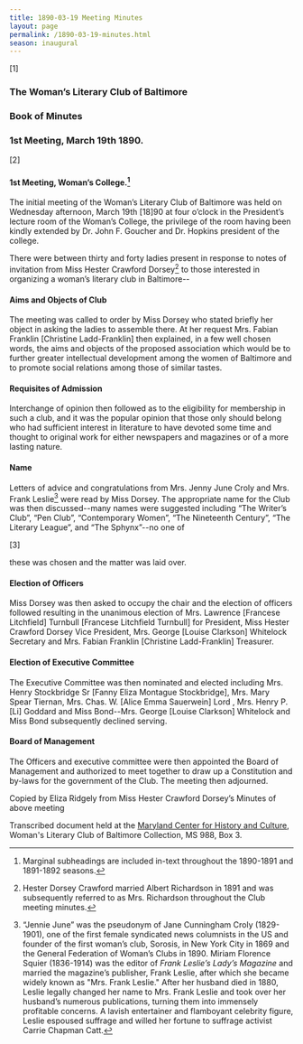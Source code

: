 ```yaml
---
title: 1890-03-19 Meeting Minutes
layout: page
permalink: /1890-03-19-minutes.html
season: inaugural
---
```


[1] 

### The Woman’s Literary Club of Baltimore
### Book of Minutes 
### 1st Meeting, March 19th 1890.

[2]

#### 1st Meeting, Woman’s College.[^loc]

[^loc]: Marginal subheadings are included in-text throughout the 1890-1891 and 1891-1892 seasons.

The initial meeting of the Woman’s Literary Club of Baltimore was held on Wednesday afternoon, March 19th [18]90 at four o’clock in the President’s lecture room of the Woman’s College, the privilege of the room having been kindly extended by Dr. John F. Goucher and Dr. Hopkins president of the college.

There were between thirty and forty ladies present in response to notes of invitation from Miss Hester Crawford Dorsey[^Dorsey] to those interested in organizing a woman’s literary club in Baltimore--

[^Dorsey]: Hester Dorsey Crawford married Albert Richardson in 1891 and was subsequently referred to as Mrs. Richardson throughout the Club meeting minutes.

#### Aims and Objects of Club

The meeting was called to order by Miss Dorsey who stated briefly her object in asking the ladies to assemble there. At her request Mrs. Fabian Franklin [Christine Ladd-Franklin] then explained, in a few well chosen words, the aims and objects of the proposed association which would be to further greater intellectual development among the women of Baltimore and to promote social relations among those of similar tastes.

#### Requisites of Admission

Interchange of opinion then followed as to the eligibility for membership in such a club, and it was the popular opinion that those only should belong who had sufficient interest in literature to have devoted some time and thought to original work for either newspapers and magazines or of a more lasting nature.

#### Name

Letters of advice and congratulations from Mrs. Jenny June Croly and Mrs. Frank Leslie[^Croly] were read by Miss Dorsey. The appropriate name for the Club was then discussed--many names were suggested including “The Writer’s Club”, “Pen Club”, “Contemporary Women”, “The Nineteenth Century”, “The Literary League”, and “The Sphynx”--no one of

[^Croly]: “Jennie June” was the pseudonym of Jane Cunningham Croly (1829-1901), one of the first female syndicated news columnists in the US and founder of the first woman’s club, Sorosis, in New York City in 1869 and the General Federation of Woman’s Clubs in 1890. Miriam Florence Squier (1836-1914) was the editor of _Frank Leslie’s Lady’s Magazine_ and married the magazine’s publisher, Frank Leslie, after which she became widely known as "Mrs. Frank Leslie." After her husband died in 1880, Leslie legally changed her name to Mrs. Frank Leslie and took over her husband’s numerous publications, turning them into immensely profitable concerns. A lavish entertainer and flamboyant celebrity figure, Leslie espoused suffrage and willed her fortune to suffrage activist Carrie Chapman Catt.

[3]

these was chosen and the matter was laid over.

#### Election of Officers

Miss Dorsey was then asked to occupy the chair and the election of officers followed resulting in the unanimous election of Mrs. Lawrence [Francese Litchfield] Turnbull [Francese Litchfield Turnbull] for President, Miss Hester Crawford Dorsey Vice President, Mrs. George [Louise Clarkson] Whitelock Secretary and Mrs. Fabian Franklin [Christine Ladd-Franklin] Treasurer.


#### Election of Executive Committee

The Executive Committee was then nominated and elected including Mrs. Henry Stockbridge Sr [Fanny Eliza Montague Stockbridge], Mrs. Mary Spear Tiernan, Mrs. Chas. W. [Alice Emma Sauerwein] Lord , Mrs. Henry P. [Li] Goddard and Miss Bond--Mrs. George [Louise Clarkson] Whitelock and Miss Bond subsequently declined serving.

#### Board of Management

The Officers and executive committee were then appointed the Board of Management and authorized to meet together to draw up a Constitution and by-laws for the government of the Club. The meeting then adjourned.

Copied by Eliza Ridgely from Miss Hester Crawford Dorsey’s Minutes of above meeting

Transcribed document held at the [Maryland Center for History and Culture](http://mdhs.org/), Woman's Literary Club of Baltimore Collection, MS 988, Box 3. 
